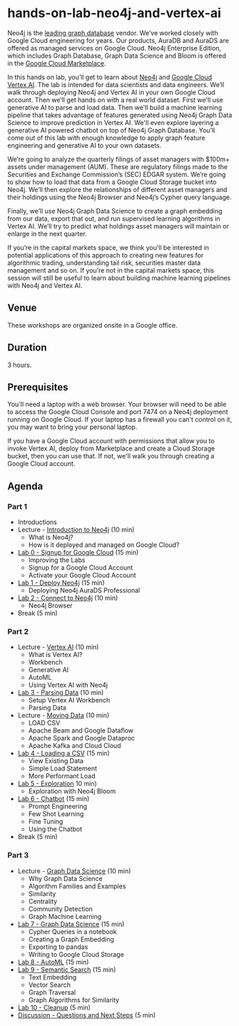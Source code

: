 # hands-on-lab-neo4j-and-vertex-ai
Neo4j is the [leading graph database](https://db-engines.com/en/ranking/graph+dbms) vendor.  We’ve worked closely with Google Cloud engineering for years.  Our products, AuraDB and AuraDS are offered as managed services on Google Cloud.  Neo4j Enterprise Edition, which includes Graph Database, Graph Data Science and Bloom is offered in the [Google Cloud Marketplace](https://console.cloud.google.com/marketplace/browse?q=neo4j).

In this hands on lab, you’ll get to learn about [Neo4j](https://neo4j.com/) and [Google Cloud Vertex AI](https://cloud.google.com/vertex-ai).  The lab is intended for data scientists and data engineers.  We’ll walk through deploying Neo4j and Vertex AI in your own Google Cloud account.  Then we’ll get hands on with a real world dataset.  First we'll use generative AI to parse and load data.  Then we'll build a machine learning pipeline that takes advantage of features generated using Neo4j Graph Data Science to improve prediction in Vertex AI.  We'll even explore layering a generative AI powered chatbot on top of Neo4j Graph Database.  You’ll come out of this lab with enough knowledge to apply graph feature engineering and generative AI to your own datasets.

We’re going to analyze the quarterly filings of asset managers with $100m+ assets under management (AUM).  These are regulatory filings made to the Securities and Exchange Commission’s (SEC) EDGAR system.  We’re going to show how to load that data from a Google Cloud Storage bucket into Neo4j.  We’ll then explore the relationships of different asset managers and their holdings using the Neo4j Browser and Neo4j’s Cypher query language.

Finally, we’ll use Neo4j Graph Data Science to create a graph embedding from our data, export that out, and run supervised learning algorithms in Vertex AI.  We’ll try to predict what holdings asset managers will maintain or enlarge in the next quarter.

If you’re in the capital markets space, we think you’ll be interested in potential applications of this approach to creating new features for algorithmic trading, understanding tail risk, securities master data management and so on.  If you’re not in the capital markets space, this session will still be useful to learn about building machine learning pipelines with Neo4j and Vertex AI.

## Venue
These workshops are organized onsite in a Google office.

## Duration
3 hours.

## Prerequisites
You'll need a laptop with a web browser.  Your browser will need to be able to access the Google Cloud Console and port 7474 on a Neo4j deployment running on Google Cloud.  If your laptop has a firewall you can't control on it, you may want to bring your personal laptop.

If you have a Google Cloud account with permissions that allow you to invoke Vertex AI, deploy from Marketplace and create a Cloud Storage bucket, then you can use that.  If not, we'll walk you through creating a Google Cloud account.

## Agenda
### Part 1
* Introductions
* Lecture - [Introduction to Neo4j](https://docs.google.com/presentation/d/1WvPzs_JEh8uuKEAQGecH1rUd1NoRzqZIKc-hQkuBdXQ/edit?usp=sharing) (10 min)
    * What is Neo4j?
    * How is it deployed and managed on Google Cloud?
* [Lab 0 - Signup for Google Cloud](Lab%200%20-%20Signup%20for%20Google%20Cloud) (15 min)
    * Improving the Labs
    * Signup for a Google Cloud Account
    * Activate your Google Cloud Account
* [Lab 1 - Deploy Neo4j](Lab%201%20-%20Deploy%20Neo4j) (15 min)
    * Deploying Neo4j AuraDS Professional
* [Lab 2 - Connect to Neo4j](Lab%202%20-%20Connect%20to%20Neo4j/README.md) (10 min)
    * Neo4j Browser
* Break (5 min)

### Part 2
* Lecture - [Vertex AI](https://docs.google.com/presentation/d/19TewJE5YgESTmN9qW4MOtFP4m39uPhUaRXErkCzrdbE/edit?usp=sharing) (10 min)
    * What is Vertex AI?
    * Workbench
    * Generative AI
    * AutoML
    * Using Vertex AI with Neo4j
* [Lab 3 - Parsing Data](Lab%302%20-%Parsing%20Data/README.md) (10 min)
    * Setup Vertex AI Workbench
    * Parsing Data
* Lecture - [Moving Data](https://docs.google.com/presentation/d/1O6Oy_GbDYYCvQanUyUCl30hQdSsy9kKL53Jgl23Nnsk/edit?usp=sharing) (10 min)
    * LOAD CSV
    * Apache Beam and Google Dataflow
    * Apache Spark and Google Dataproc
    * Apache Kafka and Cloud Cloud
* [Lab 4 - Loading a CSV](Lab%204%20-%20Loading%20a%20CSV/README.md) (15 min)
    * View Existing Data
    * Simple Load Statement
    * More Performant Load
* [Lab 5 - Exploration](Lab%205%20-%20Exploration/README.md) 10 min)
    * Exploration with Neo4j Bloom
* [Lab 6 - Chatbot](Lab%206%20-%20Chatbot/README.md) (15 min)
    * Prompt Engineering 
    * Few Shot Learning
    * Fine Tuning
    * Using the Chatbot
* Break (5 min)

### Part 3
* Lecture - [Graph Data Science](https://docs.google.com/presentation/d/133tXAH--V7Uvyd0Ylhs08_xDEPfl64uvaNNdxeHVpvk/edit?usp=sharing) (10 min)
    * Why Graph Data Science
    * Algorithm Families and Examples
    * Similarity
    * Centrality
    * Community Detection
    * Graph Machine Learning
* [Lab 7 - Graph Data Science](Lab%208%20-%20Graph%20Data%20Science/README.md) (15 min)
    * Cypher Queries in a notebook
    * Creating a Graph Embedding
    * Exporting to pandas
    * Writing to Google Cloud Storage
* [Lab 8 - AutoML](Lab%209%20AutoML) (15 min)
* [Lab 9 - Semantic Search](Lab%207%20-%20Semantic%20Search/README.md) (15 min)
    * Text Embedding
    * Vector Search
    * Graph Traversal
    * Graph Algorithms for Similarity
* [Lab 10 - Cleanup](Lab%209%20-%20Cleanup) (5 min)
* [Discussion - Questions and Next Steps](Discussion%20-%20Questions%20and%20Next%20Steps.md) (5 min)